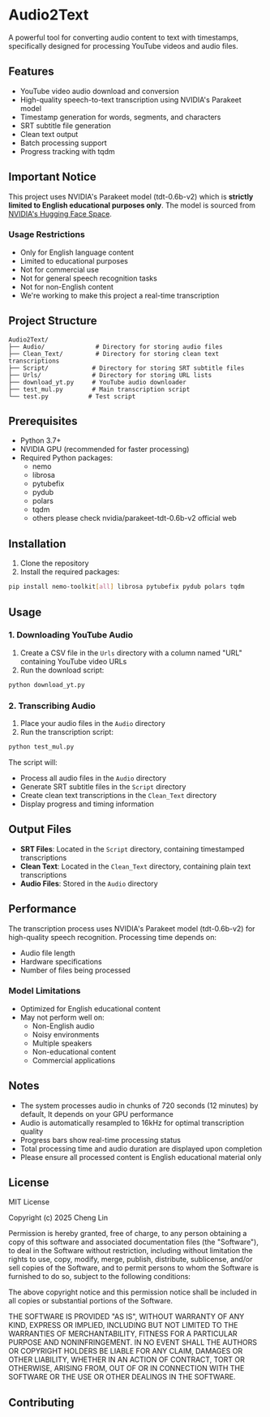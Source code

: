 # Audio2Text

A powerful tool for converting audio content to text with timestamps, specifically designed for processing YouTube videos and audio files.

## Features

- YouTube video audio download and conversion
- High-quality speech-to-text transcription using NVIDIA's Parakeet model
- Timestamp generation for words, segments, and characters
- SRT subtitle file generation
- Clean text output
- Batch processing support
- Progress tracking with tqdm

## Important Notice

This project uses NVIDIA's Parakeet model (tdt-0.6b-v2) which is **strictly limited to English educational purposes only**. The model is sourced from [NVIDIA's Hugging Face Space](https://huggingface.co/spaces/nvidia/parakeet-tdt-0.6b-v2).

### Usage Restrictions
- Only for English language content
- Limited to educational purposes
- Not for commercial use
- Not for general speech recognition tasks
- Not for non-English content
- We're working to make this project a real-time transcription

## Project Structure

```
Audio2Text/
├── Audio/              # Directory for storing audio files
├── Clean_Text/         # Directory for storing clean text transcriptions
├── Script/            # Directory for storing SRT subtitle files
├── Urls/              # Directory for storing URL lists
├── download_yt.py     # YouTube audio downloader
├── test_mul.py        # Main transcription script
└── test.py           # Test script
```

## Prerequisites

- Python 3.7+
- NVIDIA GPU (recommended for faster processing)
- Required Python packages:
  - nemo
  - librosa
  - pytubefix
  - pydub
  - polars
  - tqdm
  - others please check nvidia/parakeet-tdt-0.6b-v2 official web

## Installation

1. Clone the repository
2. Install the required packages:
```bash
pip install nemo-toolkit[all] librosa pytubefix pydub polars tqdm
```

## Usage

### 1. Downloading YouTube Audio

1. Create a CSV file in the `Urls` directory with a column named "URL" containing YouTube video URLs
2. Run the download script:
```bash
python download_yt.py
```

### 2. Transcribing Audio

1. Place your audio files in the `Audio` directory
2. Run the transcription script:
```bash
python test_mul.py
```

The script will:
- Process all audio files in the `Audio` directory
- Generate SRT subtitle files in the `Script` directory
- Create clean text transcriptions in the `Clean_Text` directory
- Display progress and timing information

## Output Files

- **SRT Files**: Located in the `Script` directory, containing timestamped transcriptions
- **Clean Text**: Located in the `Clean_Text` directory, containing plain text transcriptions
- **Audio Files**: Stored in the `Audio` directory

## Performance

The transcription process uses NVIDIA's Parakeet model (tdt-0.6b-v2) for high-quality speech recognition. Processing time depends on:
- Audio file length
- Hardware specifications
- Number of files being processed

### Model Limitations
- Optimized for English educational content
- May not perform well on:
  - Non-English audio
  - Noisy environments
  - Multiple speakers
  - Non-educational content
  - Commercial applications

## Notes

- The system processes audio in chunks of 720 seconds (12 minutes) by default, It depends on your GPU performance
- Audio is automatically resampled to 16kHz for optimal transcription quality
- Progress bars show real-time processing status
- Total processing time and audio duration are displayed upon completion
- Please ensure all processed content is English educational material only

## License

MIT License

Copyright (c) 2025 Cheng Lin

Permission is hereby granted, free of charge, to any person obtaining a copy
of this software and associated documentation files (the "Software"), to deal
in the Software without restriction, including without limitation the rights
to use, copy, modify, merge, publish, distribute, sublicense, and/or sell
copies of the Software, and to permit persons to whom the Software is
furnished to do so, subject to the following conditions:

The above copyright notice and this permission notice shall be included in all
copies or substantial portions of the Software.

THE SOFTWARE IS PROVIDED "AS IS", WITHOUT WARRANTY OF ANY KIND, EXPRESS OR
IMPLIED, INCLUDING BUT NOT LIMITED TO THE WARRANTIES OF MERCHANTABILITY,
FITNESS FOR A PARTICULAR PURPOSE AND NONINFRINGEMENT. IN NO EVENT SHALL THE
AUTHORS OR COPYRIGHT HOLDERS BE LIABLE FOR ANY CLAIM, DAMAGES OR OTHER
LIABILITY, WHETHER IN AN ACTION OF CONTRACT, TORT OR OTHERWISE, ARISING FROM,
OUT OF OR IN CONNECTION WITH THE SOFTWARE OR THE USE OR OTHER DEALINGS IN THE
SOFTWARE.

## Contributing

